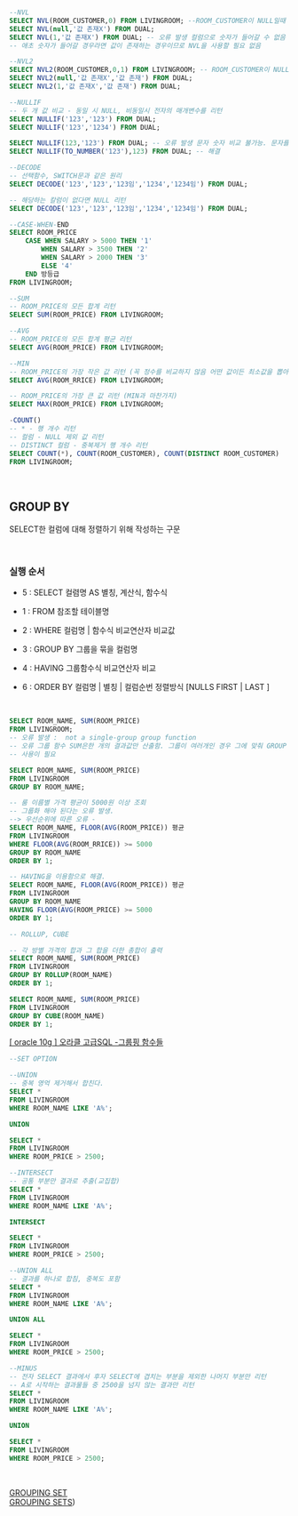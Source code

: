 </br>

```sql
--NVL 
SELECT NVL(ROOM_CUSTOMER,0) FROM LIVINGROOM; --ROOM_CUSTOMER이 NULL일때 0으로 변경.
SELECT NVL(null,'값 존재X') FROM DUAL;
SELECT NVL(1,'값 존재X') FROM DUAL; -- 오류 발생 컬럼으로 숫자가 들어갈 수 없음
-- 애초 숫자가 들어갈 경우라면 값이 존재하는 경우이므로 NVL을 사용할 필요 없음

--NVL2
SELECT NVL2(ROOM_CUSTOMER,0,1) FROM LIVINGROOM; -- ROOM_CUSTOMER이 NULL이라면 0 아닐 경우 1로 변경
SELECT NVL2(null,'값 존재X','값 존재') FROM DUAL;
SELECT NVL2(1,'값 존재X','값 존재') FROM DUAL;

--NULLIF
-- 두 개 값 비교 - 동일 시 NULL, 비동일시 전자의 매개변수를 리턴
SELECT NULLIF('123','123') FROM DUAL;
SELECT NULLIF('123','1234') FROM DUAL;

SELECT NULLIF(123,'123') FROM DUAL; -- 오류 발생 문자 숫자 비교 불가능. 문자를 숫자로 만들어주기
SELECT NULLIF(TO_NUMBER('123'),123) FROM DUAL; -- 해결

--DECODE
-- 선택함수, SWITCH문과 같은 원리
SELECT DECODE('123','123','123임','1234','1234임') FROM DUAL;

-- 해당하는 칼럼이 없다면 NULL 리턴
SELECT DECODE('123','123','123임','1234','1234임') FROM DUAL;

--CASE-WHEN-END
SELECT ROOM_PRICE
    CASE WHEN SALARY > 5000 THEN '1'
        WHEN SALARY > 3500 THEN '2'
        WHEN SALARY > 2000 THEN '3'
        ELSE '4'     
    END 방등급
FROM LIVINGROOM;

--SUM
-- ROOM_PRICE의 모든 합계 리턴
SELECT SUM(ROOM_PRICE) FROM LIVINGROOM;

--AVG
-- ROOM_PRICE의 모든 합계 평균 리턴
SELECT AVG(ROOM_PRICE) FROM LIVINGROOM;

--MIN
-- ROOM_PRICE의 가장 작은 값 리턴 (꼭 정수를 비교하지 않음 어떤 값이든 최소값을 뽑아낼 수 있다.)
SELECT AVG(ROOM_RRICE) FROM LIVINGROOM;

-- ROOM_PRICE의 가장 큰 값 리턴 (MIN과 마찬가지)
SELECT MAX(ROOM_PRICE) FROM LIVINGROOM;

-COUNT()
-- * - 행 개수 리턴
-- 컬럼 - NULL 제외 값 리턴
-- DISTINCT 컬럼 - 중복제거 행 개수 리턴
SELECT COUNT(*), COUNT(ROOM_CUSTOMER), COUNT(DISTINCT ROOM_CUSTOMER)
FROM LIVINGROOM;
```
</br>

## GROUP BY

SELECT한 컬럼에 대해 정렬하기 위해 작성하는 구문

</br>

### 실행 순서

* 5 : SELECT 컬렴명 AS 별칭, 계산식, 함수식

* 1 : FROM 참조할 테이블명

* 2 : WHERE 컬럼명 | 함수식 비교연산자 비교값

* 3 : GROUP BY 그룹을 묶을 컬럼명

* 4 : HAVING 그룹함수식 비교연산자 비교

* 6 : ORDER BY 컬럼명 | 별칭 | 컬럼순번 정렬방식 [NULLS FIRST | LAST ]

</br>

```sql
SELECT ROOM_NAME, SUM(ROOM_PRICE)
FROM LIVINGROOM;
-- 오류 발생 :  not a single-group group function
-- 오류 그룹 함수 SUM은한 개의 결과값만 산출함. 그룹이 여러개인 경우 그에 맞춰 GROUP BY 절 
-- 사용이 필요

SELECT ROOM_NAME, SUM(ROOM_PRICE)
FROM LIVINGROOM
GROUP BY ROOM_NAME;

-- 룸 이름별 가격 평균이 5000원 이상 조회
-- 그룹화 해야 된다는 오류 발생.
--> 우선순위에 따른 오류 -
SELECT ROOM_NAME, FLOOR(AVG(ROOM_PRICE)) 평균
FROM LIVINGROOM
WHERE FLOOR(AVG(ROOM_RRICE)) >= 5000
GROUP BY ROOM_NAME
ORDER BY 1;

-- HAVING을 이용함으로 해결.
SELECT ROOM_NAME, FLOOR(AVG(ROOM_PRICE)) 평균
FROM LIVINGROOM
GROUP BY ROOM_NAME
HAVING FLOOR(AVG(ROOM_PRICE) >= 5000
ORDER BY 1;

-- ROLLUP, CUBE

-- 각 방별 가격의 합과 그 합을 더한 총합이 출력
SELECT ROOM_NAME, SUM(ROOM_PRICE)
FROM LIVINGROOM
GROUP BY ROLLUP(ROOM_NAME)
ORDER BY 1;

SELECT ROOM_NAME, SUM(ROOM_PRICE)
FROM LIVINGROOM
GROUP BY CUBE(ROOM_NAME)
ORDER BY 1;
```

[[ oracle 10g ] 오라클 고급SQL -그룹핑 함수들](https://m.blog.naver.com/PostView.nhn?blogId=minis24&logNo=80100555203&proxyReferer=https%3A%2F%2Fwww.google.com%2F)</br>

```sql
--SET OPTION 

--UNION
-- 중복 영억 제거해서 합친다.
SELECT *
FROM LIVINGROOM
WHERE ROOM_NAME LIKE 'A%';

UNION

SELECT *
FROM LIVINGROOM
WHERE ROOM_PRICE > 2500;

--INTERSECT
-- 공통 부분만 결과로 추출(교집합)
SELECT *
FROM LIVINGROOM
WHERE ROOM_NAME LIKE 'A%';

INTERSECT

SELECT *
FROM LIVINGROOM
WHERE ROOM_PRICE > 2500;

--UNION ALL
-- 결과를 하나로 합침, 중복도 포함
SELECT *
FROM LIVINGROOM
WHERE ROOM_NAME LIKE 'A%';

UNION ALL

SELECT *
FROM LIVINGROOM
WHERE ROOM_PRICE > 2500;

--MINUS
-- 전자 SELECT 결과에서 후자 SELECT에 겹치는 부분을 제외한 나머지 부분만 리턴
-- A로 시작하는 결과물들 중 2500을 넘지 않는 결과만 리턴
SELECT *
FROM LIVINGROOM
WHERE ROOM_NAME LIKE 'A%';

UNION

SELECT *
FROM LIVINGROOM
WHERE ROOM_PRICE > 2500;
```

</br>

[GROUPING SET](http://www.gurubee.net/lecture/2680) </br>
[GROUPING SETS](https://thebook.io/006696/part01/ch05/04/06/)) </br>
